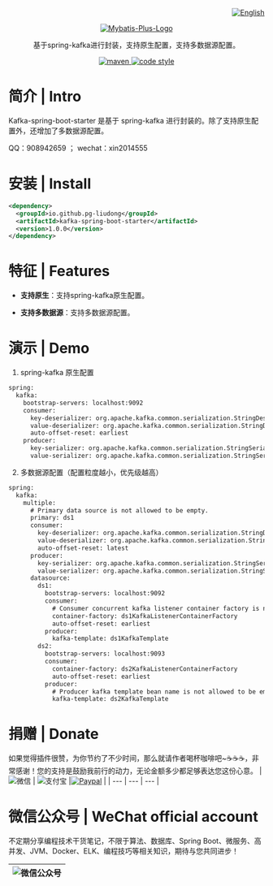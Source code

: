 <p align="right">
  <a href="https://github.com/pg-liudong/kafka-spring-boot-starter/blob/main/README.md">
   <img alt="English" src="https://img.shields.io/badge/-English-blue">
  </a>
</p>

<p align="center">
  <a href="https://github.com/pg-liudong/kafka-spring-boot-starter">
   <img alt="Mybatis-Plus-Logo" src="https://raw.githubusercontent.com/pg-liudong/pic-bed/main/202202131718547.svg">
  </a>
</p>

<p align="center">
  基于spring-kafka进行封装，支持原生配置，支持多数据源配置。
</p>

<p align="center">
  <a href="">
    <img alt="maven" src="https://img.shields.io/maven-central/v/io.github.pg-liudong/kafka-spring-boot-starter.svg?style=flat-square">
  </a>

  <a href="https://www.apache.org/licenses/LICENSE-2.0">
    <img alt="code style" src="https://img.shields.io/badge/license-Apache%202-4EB1BA.svg?style=flat-square">
  </a>
</p>

# 简介 | Intro

Kafka-spring-boot-starter 是基于 spring-kafka 进行封装的。除了支持原生配置外，还增加了多数据源配置。

QQ：908942659 ； wechat：xin2014555

# 安装 | Install

``` xml
<dependency>
  <groupId>io.github.pg-liudong</groupId>
  <artifactId>kafka-spring-boot-starter</artifactId>
  <version>1.0.0</version>
</dependency>
```
  
# 特征 | Features


- **支持原生**：支持spring-kafka原生配置。

- **支持多数据源**：支持多数据源配置。

# 演示 | Demo
1. spring-kafka 原生配置
``` xml
spring:
  kafka:
    bootstrap-servers: localhost:9092
    consumer:
      key-deserializer: org.apache.kafka.common.serialization.StringDeserializer
      value-deserializer: org.apache.kafka.common.serialization.StringDeserializer
      auto-offset-reset: earliest
    producer:
      key-serializer: org.apache.kafka.common.serialization.StringSerializer
      value-serializer: org.apache.kafka.common.serialization.StringSerializer
```
2. 多数据源配置（配置粒度越小，优先级越高）
``` xml
spring:
  kafka:
    multiple:
      # Primary data source is not allowed to be empty.
      primary: ds1  
      consumer:
        key-deserializer: org.apache.kafka.common.serialization.StringDeserializer
        value-deserializer: org.apache.kafka.common.serialization.StringDeserializer
        auto-offset-reset: latest
      producer:
        key-serializer: org.apache.kafka.common.serialization.StringSerializer
        value-serializer: org.apache.kafka.common.serialization.StringSerializer
      datasource:
        ds1:
          bootstrap-servers: localhost:9092
          consumer:
            # Consumer concurrent kafka listener container factory is not allowed to be empty.
            container-factory: ds1KafkaListenerContainerFactory  
            auto-offset-reset: earliest
          producer:
            kafka-template: ds1KafkaTemplate
        ds2:
          bootstrap-servers: localhost:9093
          consumer:
            container-factory: ds2KafkaListenerContainerFactory
            auto-offset-reset: earliest
          producer:
            # Producer kafka template bean name is not allowed to be empty.
            kafka-template: ds2KafkaTemplate 
```

# 捐赠 | Donate

如果觉得插件很赞，为你节约了不少时间，那么就请作者喝杯咖啡吧~☕☕☕，非常感谢！您的支持是鼓励我前行的动力，无论金额多少都足够表达您这份心意。
| ![微信](https://raw.githubusercontent.com/pg-liudong/pic-bed/main/wechat.jpg) | ![支付宝](https://raw.githubusercontent.com/pg-liudong/pic-bed/main/AliPay.jpg) |[![Paypal](https://raw.githubusercontent.com/pg-liudong/pic-bed/main/202202101456821.png)](https://paypal.me/3228389063) |
| --- | --- | --- |

# 微信公众号 | WeChat official account

不定期分享编程技术干货笔记，不限于算法、数据库、Spring Boot、微服务、高并发、JVM、Docker、ELK、编程技巧等相关知识，期待与您共同进步！

| ![微信公众号](https://raw.githubusercontent.com/pg-liudong/pic-bed/main/微信公众号.png) |
| --- |

